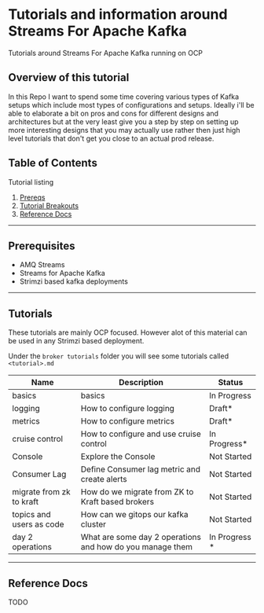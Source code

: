 # Tutorials and information around Streams For Apache Kafka

Tutorials around Streams For Apache Kafka running on OCP

## Overview of this tutorial

In this Repo I want to spend some time covering various types of Kafka setups which include most types of configurations and setups.  Ideally i'll be able to elaborate a bit on pros and cons for different designs and architectures but at the very least give you a step by step on setting up more interesting designs that you may actually use rather then just high level tutorials that don't get you close to an actual prod release.

## Table of Contents

Tutorial listing

1. [Prereqs](#prerequisites)
2. [Tutorial Breakouts](#tutorials)
3. [Reference Docs](#reference-docs)

---

## Prerequisites

- AMQ Streams
- Streams for Apache Kafka
- Strimzi based kafka deployments

---

## Tutorials

These tutorials are mainly OCP focused.  However alot of this material can be used in any Strimzi based deployment.

Under the `broker tutorials` folder you will see some tutorials called `<tutorial>.md`

| Name               | Description                    | Status           |
|--------------------|--------------------------------|------------------|
| basics     | basics    | In Progress          |
| logging     | How to configure logging    | Draft* |
| metrics     | How to configure metrics    | Draft* |
| cruise control     | How to configure and use cruise control    | In Progress* |
| Console    | Explore the Console    | Not Started |
| Consumer Lag    | Define Consumer lag metric and create alerts   | Not Started |
| migrate from zk to kraft    | How do we migrate from ZK to Kraft based brokers   | Not Started |
| topics and users as code   | How can we gitops our kafka cluster  | Not Started |
| day 2 operations | What are some day 2 operations and how do you manage them | In Progress * |


---

## Reference Docs

TODO